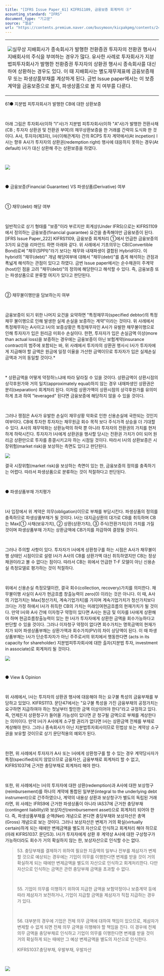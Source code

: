 ```yaml
---
title: "[IFRS Issue Paper_61] KIFRS1109, 금융보증 회계처리 ③"
acounting_standard: "IFRS"
document_type: "기고문"
source: "엘곰"
url: "https://contents.premium.naver.com/busymoon/kicpakpmg/contents/240501145404044gq"
---
```

<table style=""><tbody><tr><td colspan="3" rowspan="1" style="width: 100.0%; height: 129.0px;  "><div><p style=""><img src="https://n2.news.naver.com/l.gif?type=content"><span style="">실무상 지배회사가 종속회사가 발행한 전환증권 투자자의 전환권 행사시 지배회사의 주식을 부여하는 경우가 많다. 유사한 사례로 투자회사가 지분법피투자회사가 발행한 전환증권 투자자의 상환권 행사시 종속회사를 대신하여 상환하는 경우도 있다. 이 때 지배회사는 별도재무제표에 금융보증채무 또는 파생상품부채를 계상하게 된다. 금번 Issue paper에서는 이 보증계약을 금융보증으로 볼지, 파생상품으로 볼 지 여부를 다룬다.</span></p></div></td></tr></tbody></table>

61● 지분법 피투자회사가 발행한 CB에 대한 상환보증

​

아래 그림은 투자회사(이하 "I"사)가 지분법 피투자회사(이하 "A"사)가 발행한 전환사채(CB ; 투자자 상환권 및 전환권 부여)의 채무상환보증을 한 거래를 간략히 도식화 한 것이다. A사, 투자자(제3자), I사(이해관계자) 간의 RCPS 투자 계약에서(At incpetion) I사는 향후 A사가 투자자의 상환권(redemption right) 행사에 대응하지 못하는 경우(At default) I사가 대신 상환해 주는 상환보증을 하였다.

​

![](https://dthumb-phinf.pstatic.net/dthumb?src=%22https://postfiles.pstatic.net/MjAyNDA0MDhfNzMg/MDAxNzEyNTQxMDg3ODEw.5KIhJoCdSKrZpIH0Hh8pS4GaMg3GmyH6qUZndXonKywg.43tzitMzq1i3PLCz7r_ocqfa2HDDM4jPulsAVyWau9kg.PNG/image.png?type=w773%22&service=scs&type=w800)

​

● 금융보증(Financial Guarantee) VS 파생상품(Derivative) 여부

​

① 채무(debt) 해당 여부

​

일반적으로 상기 형태를 "보증"이라 부르지만 회계상(Under IFRS)으로는 KIFRS1109에서 정의하는 금융보증(financial guarantee) 요건을 충족해야만 금융보증이 된다. \[IFRS Issue Paper\_222\] KIFRS1109, 금융보증 회계처리 ①에서 언급한 금융보증의 3가지 요건을 리마안드 하면 아래와 같다. 위 사례에서 기초의무는 CB(Convertible Bond)로써 "채무(SPPI)"라기 보다는 채무와 내재파생이 결합된 Hybrid이다. 이 hybrid의 "채무(debt)" 개념 해당여부에 대해서 "채무(debt)"를 좁게 해석하는 관점과 폭넓게 해석하는 관점이 있다고 하였다. 금번 Issue paper에서는 순수채권이 주계약(host)인 점을 고려 "채무(debt)"의 정의에 해당한다고 해석할 수 있다. 즉, 금융보증 또는 파생상품으로 분류할 여지가 있다고 판단된다.

​

② 채무불이행만을 담보하는지 여부

​

금융보증이 되기 위한 나머지 요건을 요약하면 "특정채무자(specified debtor)의 특정채무 불이행으로 인해 발생한 실제 손실을 보증하는 계약"이라는 것이다. 위 사례에서 특정채무자는 A사이고 I사의 보증상황은 특정채무자인 A사가 유발한 채무불이행으로 인해 투자자가 입은 원리금 미회수 손실이다. 한편, 투자자가 입은 손실금액 이상(more than actual loss)을 보증하는 경우에는 금융보증이 아닌 보험계약(insurance contract)의 범주에 포함되는 바, 위 사례에서 투자자의 상환권 행사시 I사가 투자자에게 지급해야 할 금액은 원금에 일정 이율을 가산한 금액이므로 투자자가 입은 실제손실금액과 거의 동일할 것이다.\*

​

\* 상환금액을 어떻게 약정하느냐에 따라 달라질 수 있을 것이다. 상환금액이 상환시점의 상각후원가와 거의 일치(approximately equal)하지 않는 경우 내재파생인 상환권은 분리(separation) 회계처리 된다. 이처럼 상환가액이 상환시점의 상각후원가를 유의미하게 초과 하여 "leveraged" 된다면 금융보증에 해당하지 않을 수 있을 것이다.

​

그러나 쟁점은 A사가 유발한 손실이 재무상황 악화로 인한 신용손실에 국한되는 것인지 여부이다. CB에 투자한 투자자는 채무원금 회수 목적 보다 주식가격 상승을 더 기대할 수 있다. A사의 재무악화는 상환능력의 하락 뿐 아니라 투자자의 전환권의 가치를 현저하게 하락시킨다. 투자자가 I사에게 상환권을 행사할 당시는 전환권 가치가 0이 되어 원리금 상환만으로 투자를 종결시키고자 하는 시점일 것이다. 따라서 I사의 상환보증은 시장위험(market risk)을 보상하는 측면도 있다고 판단된다.

![](https://dthumb-phinf.pstatic.net/dthumb?src=%22https://postfiles.pstatic.net/MjAyNDA0MDhfMjA3/MDAxNzEyNTQyMzUyNDY5.JjiPn9ecThuTrURN5NzBGaUhAE6ai3ecC-x3zHoh714g.YXn4avCvGv4wefgNY37A6kySCBiMKm4q2E3JrfSHnlkg.PNG/image.png?type=w773%22&service=scs&type=w800)

결국 시장위험(market risk)을 보상하는 측면이 있는 한, 금융보증의 정의를 충족하기는 어렵다. 따라서 파생상품으로 분류하는 것이 적절하다고 판단된다.

​

● 파생상품부채 가치평가

​

I사 입장에서 위 계약은 의무(obligation)이므로 부채를 부담시킨다. 파생상품의 정의를 충족하므로 파생상품부채가 될 것이다. I사는 대지급상환의 대가로 CB를 취득하며 CB는 Max\[① 사채(보유가치), ② 상환(상환가치), ③ 주식(전환가치)\]의 가치를 가질 것이며 파생상품부채 가치는 상환금액에 CB가치를 차감하여 결정될 것이다.

​

그러나 주의할 사항이 있다. 투자자가 I사에게 상환청구를 하는 시점은 A사가 채무불이행 상태인 시점이므로 설령 I사가 A사의 CB를 상환가액 대신 취득하였지만 CB는 정상채권이라고 볼 수 없다는 점이다. 따라서 CB는 위에서 언급한 T-F 모델이 아닌 신용손실 측정모델로 평가하는 것이 적절하다.

​

위에서 신용손실 측정모델이란, 결국 회수(collection, recovery)가치를 의미한다. 채무불이행 사실이 A사가 현금흐름 창출능력이 zero(0) 이라는 것은 아니다. 이 때, A사의 기업가치는 Max\[청산가치, 계속기업가치\]를 가지며 계속기업가치가 청산가치보다 크다는 가정 하에서 I사가 취득한 CB의 가치는 미래잉여현금흐름의 현재가치가 될 것이다. 만약 I사와 A사 간에 이자청구 약정이 있다면 A사는 원금 및 이자를 I사에게 상환해야 하며 현금흐름창출능력이 있는 한 I사가 투자자에게 상환한 금액을 회수가능하다고 판단할 수 있을 것이다. 그러나 이자청구 약정이 없다면 회수가치는 명목금액의 현재가치가 되어 파생상품부채는 상환가액과 회수가치(PV)의 차이 상당액이 된다. 이 때 파생상품부채는 I사가 단순투자자가 아닌 주주로서의 위치에서 행동한다면 (acts in its capacity for shareholder) 지분법피투자회사에 대한 출자(지분법 투자, investment in associate)로 회계처리 될 것이다.

![](https://dthumb-phinf.pstatic.net/dthumb?src=%22https://postfiles.pstatic.net/MjAyNDA0MDhfMjkx/MDAxNzEyNTU0MjMwMjE0.7mOqJO7qR5epea1MHCMGCDoCR1QtyQN0SIkMGja-fgcg.FY_vKwgNNAxy1q7NTDajSYlVmNoNsZEVUinc9174dAUg.PNG/image.png?type=w773%22&service=scs&type=w800)

​

● View & Opinion

​

위 사례에서, I사는 투자자의 상환권 행사에 대응해야 하는 요구불 특성의 금융부채를 부담하고 있었다. KIFRS1113. 문단47에서는 "요구불 특성을 가진 금융부채의 공정가치는 요구하면 지급하여야 하는 첫날부터 할인한 금액 이상이어야 한다"라고 규정하고 있다. 즉, 언제든지 상환청구가 들어올 가능성이 있다면 곧 청구될 금액으로 부채를 계상한다는 의미이다. 만약 I사가 A사에게 소구할 권리가 없다면 I사는 상환금액 전체를 부채로 계상해야 한다. 그러나 종속회사가 아닌 지분법투자회사이므로 민법상 또는 계약상 소구권을 보유할 것이므로 상기 문단적용의 예외가 된다.

​

한편, 위 사례에서 투자자가 A사 또는 I사에게 상환청구를 할 수 있는 경우 계약당사자가 특정(specified)되지 않았으므로 금융자산, 금융부채로 회계처리 할 수 없고, KIFRS1037에 근거한 충당부채로 회계처리 해야 한다.

​

또한, 위 사례에서는 I사의 투자자에 대한 상환(redemption)과 A사에 대한 보상청구(reimbursement)를 하나의 계약에 통합된 일부분(integral to the underlying debt instrument)으로 간주하였으나, 계약의 내용상 상환과 보상청구가 별도의 독립된 거래라면, 위 사례는 IFRS9에 근거한 파생상품이 아니라 IAS37에 근거한 충당부채(contingent liability)와 보상자산(reimbursement asset)으로 회계처리 되어야 한다. 즉, 파생상품부채를 순액(Net) 개념으로 본다면 충당부채와 보상자산은 총액(Gross) 개념으로 보는 것이다. 그러나 보상자산은 변제가 거의 확실(virtually certain)하게 되는 때에만 변제금액을 별도의 자산으로 인식하고 회계처리 해야 하므로 (아래 KIFRS1037. 문단53). I사가 투자자에게 상환 후 계약상 A사에 대한 구상청구가 가능하더라도 회수가 거의 확실하지 않는 한, 보상자산으로 인식할 수는 없다.

> 53\. 충당부채를 결제하기 위하여 필요한 지출액의 일부나 전부를 제삼자가 변제할 것으로 예상되는 경우에는 기업이 의무를 이행한다면 변제를 받을 것이 거의 확실하게 되는 때에만 변제금액을 별도의 자산으로 인식하고 회계처리한다. 다만 자산으로 인식하는 금액은 관련 충당부채 금액을 초과할 수 없다.
> 
> ​
> 
> 55\. 기업이 의무를 이행하기 위하여 지급한 금액을 보험약정이나 보증계약 등에 따라 제삼자가 보전하거나, 기업이 지급할 금액을 제삼자가 직접 지급하는 경우가 있다.
> 
> ​
> 
> 56\. 대부분의 경우에 기업은 전체 의무 금액에 대하여 책임이 있으므로, 제삼자가 변제할 수 없게 되면 전체 의무 금액을 이행해야 할 책임을 진다. 이 경우에 전체 의무 금액을 충당부채로 인식하고 기업이 의무를 이행한다면 변제를 받을 것이 거의 확실하게 되는 때에만 그 예상 변제금액을 별도의 자산으로 인식한다.
> 
> KIFRS1037.충당부채, 우발부채, 우발자산

​

[![](https://dthumb-phinf.pstatic.net/dthumb?src=%22https://storep-phinf.pstatic.net/cafe_004/original_4.png?type=p100_100%22&service=scs&type=w800)](https://contents.premium.naver.com/busymoon/kicpakpmg/contents/#)

​

​
